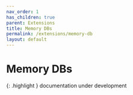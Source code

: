 ```yaml
---
nav_order: 1
has_children: true
parent: Extensions
title: Memory DBs
permalink: /extensions/memory-db
layout: default
---
```

# Memory DBs

{: .highlight }
documentation under development
